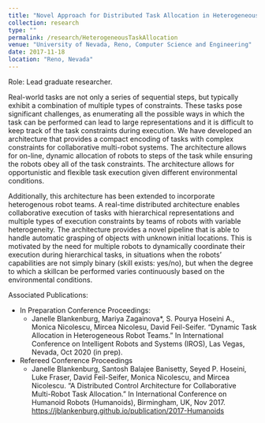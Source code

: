 ```yaml
---
title: "Novel Approach for Distributed Task Allocation in Heterogeneous Teams"
collection: research
type: ""
permalink: /research/HeterogeneousTaskAllocation
venue: "University of Nevada, Reno, Computer Science and Engineering"
date: 2017-11-18
location: "Reno, Nevada"
---
```

Role: Lead graduate researcher.

<!-- Real-world tasks are not only a series of sequential steps, but typically exhibit a combination of multiple types of constraints. These tasks pose significant challenges, as enumerating all the possible ways in which the task can be performed can lead to large representations and it is difficult to keep track of the task constraints during execution. Previously we developed an architecture that provides a compact encoding of such tasks and validated it in a single robot domain. We recently extended this architecture to address the problem of representing and executing tasks in a collaborative multi-robot setting. Firstly, the architecture allows for on-line, dynamic allocation of robots to various steps of the task. Secondly, our architecture ensures that the collaborative robot system will obey all of the task constraints. Thirdly, the proposed architecture allows for opportunistic and flexible task execution given different environmental conditions. We demonstrated the performance of our architecture on a team of two humanoid robots (a Baxter robot and a PR2 robot) performing hierarchical tasks. Further extensions of this architecture are currently being explored.

Due to the adaptability of our multi-robot control architecture, this work has become the foundation for several ongoing extensions. The first extension is to modify the architecture to allow for a human to collaborate with the multi-robot team in order to complete the joint task. To allow the human and robots to communicate, this work augments the control architecture with a third robot “brain” which utilizes intent recognition to determine which objects the human is interacting with and updates the state of the task held by the other robots accordingly. Secondly, this architecture is being adapted to allow a human to train a robot to complete a task through natural speech commands. The multi-robot team is then able to complete the newly trained task. The third extension focuses on learning generalized task sequences utilizing the types of hierarchical constraints defined by this control architecture. The last extension to this work is to modify the architecture to allow heterogenous grasp affordances for each item in the task. These affordances allow the robots to incorporate how well they can grasp a specific object based on their gripper and arm mechanics into the task allocation architecture. Each of these extensions emphasize the generalizability of this control architecture and together illustrate the vast applications in which further extensions of this architecture can be adapted to.  -->


Real-world tasks are not only a series of sequential steps, but typically exhibit a combination of multiple types of constraints. These tasks pose significant challenges, as enumerating all the possible ways in which the task can be performed can lead to large representations and it is difficult to keep track of the task constraints during execution. We have developed an architecture that provides a compact encoding of tasks with complex constraints for collaborative multi-robot systems. The architecture allows for on-line, dynamic allocation of robots to steps of the task while ensuring the robots obey all of the task constraints. The architecture allows for opportunistic and flexible task execution given different environmental conditions.

Additionally, this architecture has been extended to incorporate heterogenous robot teams. A real-time distributed architecture enables collaborative execution of tasks with hierarchical representations and multiple types of execution constraints by teams of robots with variable heterogeneity. The architecture provides a novel pipeline that is able to handle automatic grasping of objects with unknown initial locations. This is motivated by the need for multiple robots to dynamically coordinate their execution during hierarchical tasks, in situations when the robots’ capabilities are not simply binary (skill exists: yes/no), but when the degree to which a skillcan be performed varies continuously based on the environmental conditions. 

Associated Publications: 
<!-- * <https://jblankenburg.github.io/publication/2019-ICSR> -->
<!-- * <https://jblankenburg.github.io/publication/2019-Computers> -->
<!-- * <https://jblankenburg.github.io/publication/2019-ICSV> -->
<!-- * <https://jblankenburg.github.io/publication/2019-Humanoids> -->
* In Preparation Conference Proceedings: 
	* Janelle Blankenburg, Mariya Zagainova*, S. Pourya Hoseini A., Monica Nicolescu, Mircea Nicolesu, David Feil-Seifer. “Dynamic Task Allocation in Heterogeneous Robot Teams.” In International Conference on Intelligent Robots and Systems (IROS), Las Vegas, Nevada, Oct 2020 (in prep).
* Refereed Conference Proceedings
	* Janelle Blankenburg, Santosh Balajee Banisetty, Seyed P. Hoseini, Luke Fraser, David Feil-Seifer, Monica Nicolescu, and Mircea Nicolescu. “A Distributed Control Architecture for Collaborative Multi-Robot Task Allocation.” In International Conference on Humanoid Robots (Humanoids), Birmingham, UK, Nov 2017. <https://jblankenburg.github.io/publication/2017-Humanoids>
